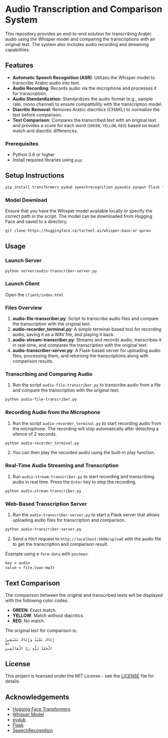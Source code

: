 # Audio Transcription and Comparison System

This repository provides an end-to-end solution for transcribing Arabic audio using the Whisper model and comparing the transcriptions with an original text. The system also includes audio recording and streaming capabilities.

## Features

- **Automatic Speech Recognition (ASR)**: Utilizes the Whisper model to transcribe Arabic audio into text.
- **Audio Recording**: Records audio via the microphone and processes it for transcription.
- **Audio Standardization**: Standardizes the audio format (e.g., sample rate, mono channel) to ensure compatibility with the transcription model.
- **Diacritic Removal**: Removes Arabic diacritics (CHAKL) to normalize the text before comparison.
- **Text Comparison**: Compares the transcribed text with an original text and provides a score for each word (`GREEN`, `YELLOW`, `RED`) based on exact match and diacritic differences.


### Prerequisites

- Python 3.8 or higher
- Install required libraries using `pip`:

## Setup Instructions

```bash
pip install transformers pydub speechrecognition pyaudio pynput Flask flask-cors
```

### Model Download

Ensure that you have the Whisper model available locally or specify the correct path in the script. The model can be downloaded from Hugging Face and saved to a directory.

```bash
git clone https://huggingface.co/tarteel-ai/whisper-base-ar-quran
```

## Usage
### Launch Server

```bash
python server/audio-transcriber-server.py
```

### Launch Client

Open the `client/index.html`

### Files Overview

1. **audio-file-transcriber.py**: Script to transcribe audio files and compare the transcription with the original text.
2. **audio-recorder_terminal.py**: A simple terminal-based tool for recording audio, saving it as a WAV file, and playing it back.
3. **audio-stream-transcriber.py**: Streams and records audio, transcribes it in real-time, and compares the transcription with the original text.
4. **audio-transcriber-server.py**: A Flask-based server for uploading audio files, processing them, and returning the transcriptions along with comparison results.


### Transcribing and Comparing Audio

1. Run the script `audio-file-transcriber.py` to transcribe audio from a file and compare the transcription with the original text.

```bash
python audio-file-transcriber.py
```

### Recording Audio from the Microphone

1. Run the script `audio-recorder_terminal.py` to start recording audio from the microphone. The recording will stop automatically after detecting a silence of 2 seconds.

```bash
python audio-recorder_terminal.py
```

2. You can then play the recorded audio using the built-in play function.

### Real-Time Audio Streaming and Transcription

1. Run `audio-stream-transcriber.py` to start recording and transcribing audio in real time. Press the `Enter` key to stop the recording.

```bash
python audio-stream-transcriber.py
```

### Web-Based Transcription Server

1. Run the `audio-transcriber-server.py` to start a Flask server that allows uploading audio files for transcription and comparison.

```bash
python audio-transcriber-server.py
```

2. Send a `POST` request to `http://localhost:5000/upload` with the audio file to get the transcription and comparison result.

Example using a `form-data` with `postman`:

```bash
key = audio
value = file.(wav-mp3)
```

## Text Comparison

The comparison between the original and transcribed texts will be displayed with the following color codes:

- **GREEN**: Exact match.
- **YELLOW**: Match without diacritics.
- **RED**: No match.

The original text for comparison is:

```
إِيَّاكَ نَعْبُدُ وَإِيَّاكَ نَسْتَعِينُ
or
الْحَمْدُ لِلَّهِ رَبِّ الْعَالَمِينَ
```

## License

This project is licensed under the MIT License - see the [LICENSE](LICENSE) file for details.

## Acknowledgements

- [Hugging Face Transformers](https://huggingface.co/transformers/)
- [Whisper Model](https://huggingface.co/openai/whisper)
- [pydub](https://pydub.com/)
- [Flask](https://flask.palletsprojects.com/)
- [SpeechRecognition](https://pypi.org/project/SpeechRecognition/)
